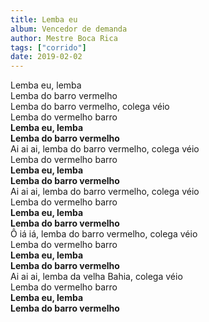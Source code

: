 ```yaml
---
title: Lemba eu
album: Vencedor de demanda
author: Mestre Boca Rica
tags: ["corrido"]
date: 2019-02-02
---
```


Lemba eu, lemba  
Lemba do barro vermelho  
Lemba do barro vermelho, colega véio  
Lemba do vermelho barro  
**Lemba eu, lemba**  
**Lemba do barro vermelho**  
Ai ai ai, lemba do barro vermelho, colega véio  
Lemba do vermelho barro  
**Lemba eu, lemba**  
**Lemba do barro vermelho**  
Ai ai ai, lemba do barro vermelho, colega véio  
Lemba do vermelho barro  
**Lemba eu, lemba**  
**Lemba do barro vermelho**  
Ô iá iá, lemba do barro vermelho, colega véio  
Lemba do vermelho barro  
**Lemba eu, lemba**  
**Lemba do barro vermelho**  
Ai ai ai, lemba da velha Bahia, colega véio  
Lemba do vermelho barro  
**Lemba eu, lemba**  
**Lemba do barro vermelho**  
